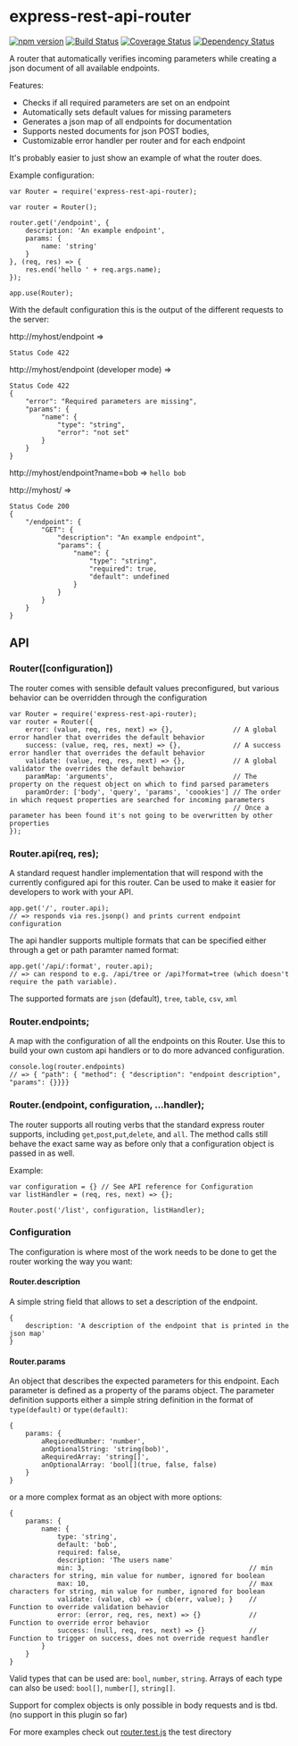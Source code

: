 # express-rest-api-router
[![npm version](https://badge.fury.io/js/express-rest-api-router.svg)](http://badge.fury.io/js/express-rest-api-router)
[![Build Status](https://travis-ci.org/mallocator/express-rest-api-router.svg?branch=master)](https://travis-ci.org/mallocator/express-rest-api-router)
[![Coverage Status](https://coveralls.io/repos/mallocator/express-rest-api-router/badge.svg?branch=master&service=github)](https://coveralls.io/github/mallocator/express-rest-api-router?branch=master)
[![Dependency Status](https://david-dm.org/mallocator/express-rest-api-router.svg)](https://david-dm.org/mallocator/express-rest-api-router) 

A router that automatically verifies incoming parameters while creating a json document of all available endpoints.

Features:
 * Checks if all required parameters are set on an endpoint
 * Automatically sets default values for missing parameters
 * Generates a json map of all endpoints for documentation 
 * Supports nested documents for json POST bodies,
 * Customizable error handler per router and for each endpoint

It's probably easier to just show an example of what the router does.

Example configuration:

```
var Router = require('express-rest-api-router);

var router = Router();

router.get('/endpoint', {
    description: 'An example endpoint',
    params: {
        name: 'string'
    }
}, (req, res) => {
    res.end('hello ' + req.args.name); 
});

app.use(Router);
```

With the default configuration this is the output of the different requests to the server:

http://myhost/endpoint => 
```
Status Code 422
```

http://myhost/endpoint (developer mode) => 
```
Status Code 422 
{ 
    "error": "Required parameters are missing",
    "params": {
        "name": {
            "type": "string",
            "error": "not set"
        }
    }
}
```

http://myhost/endpoint?name=bob => ```hello bob```

http://myhost/ => 
```
Status Code 200
{
    "/endpoint": {
        "GET": {
            "description": "An example endpoint",
            "params": {
                "name": {
                    "type": "string",
                    "required": true,
                    "default": undefined
                }
            }            
        }
    }
}
```


## API

### Router([configuration])

The router comes with sensible default values preconfigured, but various behavior can be overridden through the configuration
 
```
var Router = require('express-rest-api-router);
var router = Router({
    error: (value, req, res, next) => {},               // A global error handler that overrides the default behavior
    success: (value, req, res, next) => {},             // A success error handler that overrides the default behavior
    validate: (value, req, res, next) => {},            // A global validator the overrides the default behavior
    paramMap: 'arguments',                              // The property on the request object on which to find parsed parameters
    paramOrder: ['body', 'query', 'params', 'coookies'] // The order in which request properties are searched for incoming parameters
                                                        // Once a parameter has been found it's not going to be overwritten by other properties
});
```


### Router.api(req, res);

A standard request handler implementation that will respond with the currently configured api for this router. Can be used to make
it easier for developers to work with your API.

```
app.get('/', router.api);
// => responds via res.jsonp() and prints current endpoint configuration
```

The api handler supports multiple formats that can be specified either through a get or path paramter named format:
 
```
app.get('/api/:format', router.api);
// => can respond to e.g. /api/tree or /api?format=tree (which doesn't require the path variable).
```

The supported formats are ```json``` (default), ```tree```, ```table```, ```csv```, ```xml```


### Router.endpoints;

A map with the configuration of all the endpoints on this Router. Use this to build your own custom api handlers or to do more advanced
configuration.

```
console.log(router.endpoints)
// => { "path": { "method": { "description": "endpoint description", "params": {}}}}
```


### Router.<verb>(endpoint, configuration, ...handler);

The router supports all routing verbs that the standard express router supports, including ```get```,```post```,```put```,```delete```, and ```all```.
The method calls still behave the exact same way as before only that a configuration object is passed in as well.

Example: 
```
var configuration = {} // See API reference for Configuration
var listHandler = (req, res, next) => {};

Router.post('/list', configuration, listHandler);
```

### Configuration

The configuration is where most of the work needs to be done to get the router working the way you want:

#### Router.description

A simple string field that allows to set a description of the endpoint.

```
{
    description: 'A description of the endpoint that is printed in the json map'
}
```

#### Router.params

An object that describes the expected parameters for this endpoint. Each parameter is defined as a property of the params object. The parameter definition
supports either a simple string definition in the format of ```type(default)``` or ```type(default)```:
```
{
    params: {
        aReqioredNumber: 'number',
        anOptionalString: 'string(bob)',
        aRequiredArray: 'string[]',
        anOptionalArray: 'bool[](true, false, false)
    }
}
```

or a more complex format as an object with more options:
```
{
    params: {
        name: {
            type: 'string',
            default: 'bob',
            required: false,
            description: 'The users name'       
            min: 3,                                         // min characters for string, min value for number, ignored for boolean
            max: 10,                                        // max characters for string, min value for number, ignored for boolean
            validate: (value, cb) => { cb(err, value); }    // Function to override validation behavior
            error: (error, req, res, next) => {}            // Function to override error behavior
            success: (null, req, res, next) => {}           // Function to trigger on success, does not override request handler
        }
    }
}
```

Valid types that can be used are: ```bool```, ```number```, ```string```. 
Arrays of each type can also be used: ```bool[]```, ```number[]```, ```string[]```.

Support for complex objects is only possible in body requests and is tbd. (no support in this plugin so far)

For more examples check out [router.test.js](test/router.test.js) the test directory

